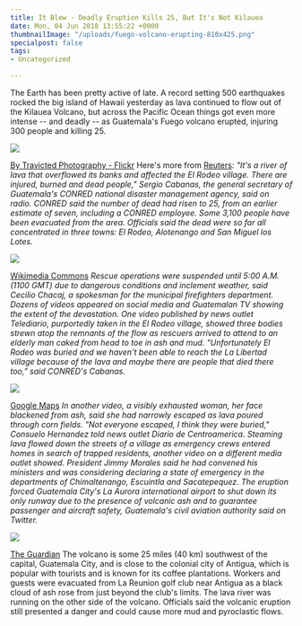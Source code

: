 ```yaml
---
title: It Blew - Deadly Eruption Kills 25, But It's Not Kilauea
date: Mon, 04 Jun 2018 13:55:22 +0000
thumbnailImage: "/uploads/fuego-volcano-erupting-810x425.png"
specialpost: false
tags:
- Uncategorized

---
```

The Earth has been pretty active of late. A record setting 500 earthquakes rocked the big island of Hawaii yesterday as lava continued to flow out of the Kilauea Volcano, but across the Pacific Ocean things got even more intense -- and deadly -- as Guatemala's Fuego volcano erupted, injuring 300 people and killing 25. 

![](http://newsattorneys.staging.wpengine.com/wp-content/uploads/2018/06/fuego-volcano-1024x683.jpg) 

[By Travicted Photography - Flickr](https://www.flickr.com/photos/travicted/33571255751) Here's more from [Reuters](http://news.trust.org/item/20180604040604-3vy78): _"It's a river of lava that overflowed its banks and affected the El Rodeo village. There are injured, burned and dead people," Sergio Cabanas, the general secretary of Guatemala's CONRED national disaster management agency, said on radio. CONRED said the number of dead had risen to 25, from an earlier estimate of seven, including a CONRED employee. Some 3,100 people have been evacuated from the area. Officials said the dead were so far all concentrated in three towns: El Rodeo, Alotenango and San Miguel los Lotes._ 

![](http://newsattorneys.staging.wpengine.com/wp-content/uploads/2018/06/fuego-volcano2-1024x768.jpg) 

[Wikimedia Commons](https://commons.wikimedia.org/wiki/File:Fuego_Volcano_in_eruption_2007-11-05.jpg) _Rescue operations were suspended until 5:00 A.M. (1100 GMT) due to dangerous conditions and inclement weather, said Cecilio Chacaj, a spokesman for the municipal firefighters department. Dozens of videos appeared on social media and Guatemalan TV showing the extent of the devastation. One video published by news outlet Telediario, purportedly taken in the El Rodeo village, showed three bodies strewn atop the remnants of the flow as rescuers arrived to attend to an elderly man caked from head to toe in ash and mud. "Unfortunately El Rodeo was buried and we haven't been able to reach the La Libertad village because of the lava and maybe there are people that died there too," said CONRED's Cabanas._ 

![](http://newsattorneys.staging.wpengine.com/wp-content/uploads/2018/06/fuego-volcano-map.jpg) 

[Google Maps](https://www.google.com/maps/@/data=!3m1!4b1!4m3!15m2!1m1!1s%2Fx%2Fsos-ac19d20b8121e1d9) _In another video, a visibly exhausted woman, her face blackened from ash, said she had narrowly escaped as lava poured through corn fields. "Not everyone escaped, I think they were buried," Consuelo Hernandez told news outlet Diario de Centroamerica. Steaming lava flowed down the streets of a village as emergency crews entered homes in search of trapped residents, another video on a different media outlet showed. President Jimmy Morales said he had convened his ministers and was considering declaring a state of emergency in the departments of Chimaltenango, Escuintla and Sacatepequez. The eruption forced Guatemala City's La Aurora international airport to shut down its only runway due to the presence of volcanic ash and to guarantee passenger and aircraft safety, Guatemala's civil aviation authority said on Twitter._ 

![](http://newsattorneys.staging.wpengine.com/wp-content/uploads/2018/06/fuego-volcano-erupting-1024x682.jpg) 

[The Guardian](https://www.theguardian.com/world/gallery/2018/jun/04/guatemalas-fuego-volcano-erupts-in-pictures) The volcano is some 25 miles (40 km) southwest of the capital, Guatemala City, and is close to the colonial city of Antigua, which is popular with tourists and is known for its coffee plantations. Workers and guests were evacuated from La Reunion golf club near Antigua as a black cloud of ash rose from just beyond the club's limits. The lava river was running on the other side of the volcano. Officials said the volcanic eruption still presented a danger and could cause more mud and pyroclastic flows.
